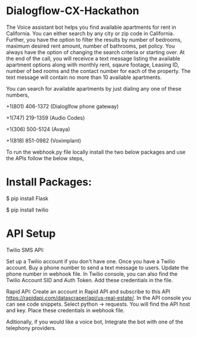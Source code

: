 # Dialogflow-CX-Hackathon
The Voice assistant bot helps you find available apartments for rent in California. You can either search by any city or zip code in California. Further, you have the option to filter the results by number of bedrooms, maximum desired rent amount, number of bathrooms, pet policy. You always have the option of changing the search criteria or starting over. At the end of the  call, you will receivce a text message listing the available apartment options along with monthly rent, sqaure footage, Leasing ID, number of bed rooms and the contact number for each of the property. The text message will contain no more than 10 available apartments.

You can search for available apartments by just dialing any one of these numbers,

+1(801) 406-1372 (Dialoglfow phone gateway)

+1(747) 219-1359 (Audio Codes)

+1(306) 500-5124 (Avaya)

+1(818) 851-0982 (Voximplant)

To run the webhook.py file locally install the two below packages and use the APIs follow the below steps,
# Install Packages:

$ pip install Flask

$ pip install twilio

# API Setup

Twilio SMS API:

Set up a Twilio account if you don't have one. Once you have a Twilio account. Buy a phone number to send a text message to users. Update the phone number in webhook file. In Twilio console, you can also find the Twilio Account SID and Auth Token. Add these credentials in the file.

Rapid API:
Create an account in Rapid API and subscribe to this API <https://rapidapi.com/datascraper/api/us-real-estate/>. In the API console you can see code snippets. Select python -> requests. You will find the API host and key. Place these credentials in webhook file.

Aditionally, if you would like a voice bot, Integrate the bot with one of the telephony providers.



 
